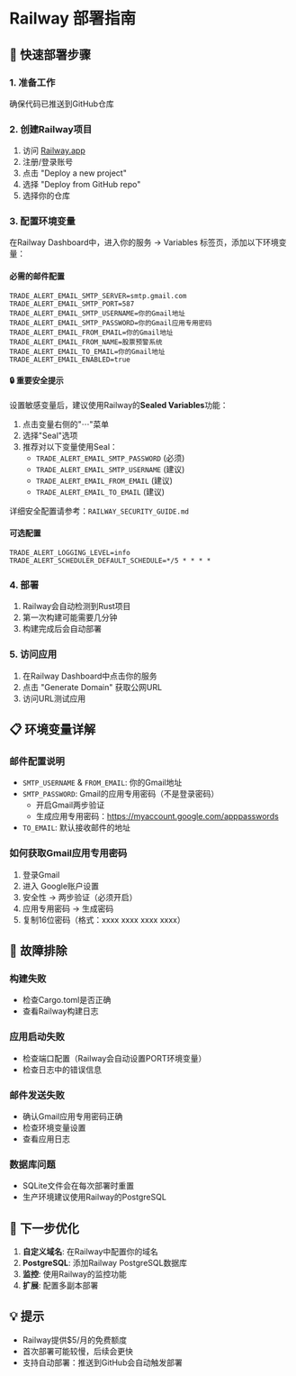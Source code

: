 # Railway 部署指南

## 🚀 快速部署步骤

### 1. 准备工作
确保代码已推送到GitHub仓库

### 2. 创建Railway项目
1. 访问 [Railway.app](https://railway.app)
2. 注册/登录账号
3. 点击 "Deploy a new project"
4. 选择 "Deploy from GitHub repo"
5. 选择你的仓库

### 3. 配置环境变量
在Railway Dashboard中，进入你的服务 → Variables 标签页，添加以下环境变量：

#### 必需的邮件配置
```
TRADE_ALERT_EMAIL_SMTP_SERVER=smtp.gmail.com
TRADE_ALERT_EMAIL_SMTP_PORT=587
TRADE_ALERT_EMAIL_SMTP_USERNAME=你的Gmail地址
TRADE_ALERT_EMAIL_SMTP_PASSWORD=你的Gmail应用专用密码
TRADE_ALERT_EMAIL_FROM_EMAIL=你的Gmail地址
TRADE_ALERT_EMAIL_FROM_NAME=股票预警系统
TRADE_ALERT_EMAIL_TO_EMAIL=你的Gmail地址
TRADE_ALERT_EMAIL_ENABLED=true
```

#### 🔒 重要安全提示
设置敏感变量后，建议使用Railway的**Sealed Variables**功能：
1. 点击变量右侧的"⋯"菜单
2. 选择"Seal"选项
3. 推荐对以下变量使用Seal：
   - `TRADE_ALERT_EMAIL_SMTP_PASSWORD` (必须)
   - `TRADE_ALERT_EMAIL_SMTP_USERNAME` (建议)
   - `TRADE_ALERT_EMAIL_FROM_EMAIL` (建议)
   - `TRADE_ALERT_EMAIL_TO_EMAIL` (建议)

详细安全配置请参考：`RAILWAY_SECURITY_GUIDE.md`

#### 可选配置
```
TRADE_ALERT_LOGGING_LEVEL=info
TRADE_ALERT_SCHEDULER_DEFAULT_SCHEDULE=*/5 * * * *
```

### 4. 部署
1. Railway会自动检测到Rust项目
2. 第一次构建可能需要几分钟
3. 构建完成后会自动部署

### 5. 访问应用
1. 在Railway Dashboard中点击你的服务
2. 点击 "Generate Domain" 获取公网URL
3. 访问URL测试应用

## 📋 环境变量详解

### 邮件配置说明
- `SMTP_USERNAME` & `FROM_EMAIL`: 你的Gmail地址
- `SMTP_PASSWORD`: Gmail的应用专用密码（不是登录密码）
  - 开启Gmail两步验证
  - 生成应用专用密码：https://myaccount.google.com/apppasswords
- `TO_EMAIL`: 默认接收邮件的地址

### 如何获取Gmail应用专用密码
1. 登录Gmail
2. 进入 Google账户设置
3. 安全性 → 两步验证（必须开启）
4. 应用专用密码 → 生成密码
5. 复制16位密码（格式：xxxx xxxx xxxx xxxx）

## 🔧 故障排除

### 构建失败
- 检查Cargo.toml是否正确
- 查看Railway构建日志

### 应用启动失败
- 检查端口配置（Railway会自动设置PORT环境变量）
- 检查日志中的错误信息

### 邮件发送失败
- 确认Gmail应用专用密码正确
- 检查环境变量设置
- 查看应用日志

### 数据库问题
- SQLite文件会在每次部署时重置
- 生产环境建议使用Railway的PostgreSQL

## 🎯 下一步优化

1. **自定义域名**: 在Railway中配置你的域名
2. **PostgreSQL**: 添加Railway PostgreSQL数据库
3. **监控**: 使用Railway的监控功能
4. **扩展**: 配置多副本部署

## 💡 提示
- Railway提供$5/月的免费额度
- 首次部署可能较慢，后续会更快
- 支持自动部署：推送到GitHub会自动触发部署 